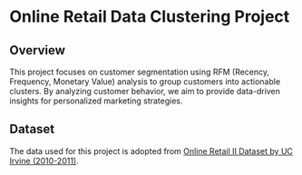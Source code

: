 # Online Retail Data Clustering Project
## Overview
This project focuses on customer segmentation using RFM (Recency, Frequency, Monetary Value) analysis to group customers into actionable clusters. By analyzing customer behavior, we aim to provide data-driven insights for personalized marketing strategies.

## Dataset
The data used for this project is adopted from [Online Retail II Dataset by UC Irvine (2010-2011)](https://archive.ics.uci.edu/dataset/502/online+retail+ii).

